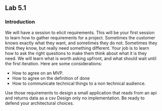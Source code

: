## Lab 5.1

### Introduction
We will have a session to elicit requirements. This will be your first session to learn how to gather requirements for a project.  Sometimes the customer knows
exactly what they want, and sometimes they do not. Sometimes they think they know, but really need something different. Your job is to learn how to ask the right questions to make them think about what it is they need. We will learn what is worth asking upfront, and what should wait until the first iteration. 
Here are some considerations: 
- How to agree on an MVP.
- How to agree on the definition of done
- How to communicate technical things to a non technical audience. 

Use those requirements to design a small application that reads from an api and returns data as a csv
Design only no implementation. 
Be ready to defend your architectural choices. 
